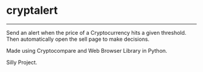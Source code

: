 # cryptalert
---

Send an alert when the price of a Cryptocurrency hits a given threshold. Then automatically open the sell page to make decisions.

Made using Cryptocompare and Web Browser Library in Python.

Silly Project.
